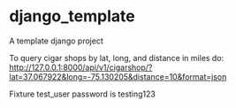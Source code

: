 # django_template
A template django project

To query cigar shops by lat, long, and distance in miles do:
http://127.0.0.1:8000/api/v1/cigarshop/?lat=37.067922&long=-75.130205&distance=10&format=json

Fixture test_user password is testing123